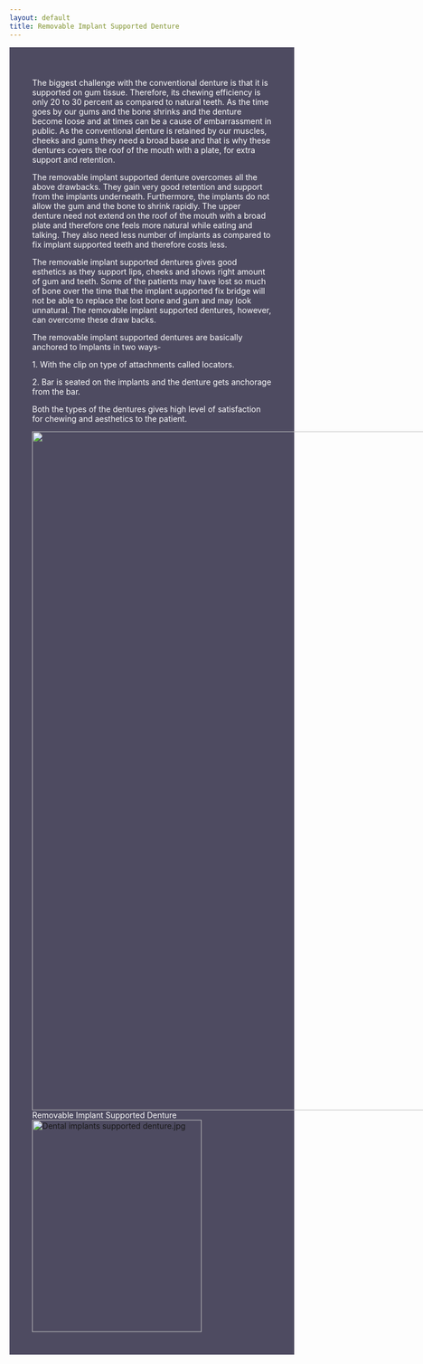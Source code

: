 ```yaml
---
layout: default
title: Removable Implant Supported Denture
---
```


<div class="row">
<div class="col-xs-12 featured-text no-gutters" style="background: #4e4b61; color: white; url() center; padding: 8%;">


<p>The biggest challenge with the conventional denture is that it is supported on gum tissue. Therefore, its chewing efficiency is only 20 to 30 percent as compared to natural teeth. As the time goes by our gums and the bone shrinks and the denture become loose and at times can be a cause of embarrassment in public. As the conventional denture is retained by our muscles, cheeks and gums they need a broad base and that is why these dentures covers the roof of the mouth with a plate, for extra support and retention.
</p>
<p>The removable implant supported denture overcomes all the above drawbacks. They gain very good retention and support from the implants underneath. Furthermore, the implants do not allow the gum and the bone to shrink rapidly. The upper denture need not extend on the roof of the mouth with a broad plate and therefore one feels more natural while eating and talking. They also need less number of implants as compared to fix implant supported teeth and therefore costs less.
</p>
<p>The removable implant supported dentures gives good esthetics as they support lips, cheeks and shows right amount of gum and teeth. Some of the patients may have lost so much of bone over the time that the implant supported fix bridge will not be able to replace the lost bone and gum and may look unnatural. The removable implant supported dentures, however, can overcome these draw backs. 
</p>

<p>The removable implant supported dentures are basically anchored to Implants in two ways-
</p>
<p>1. With the clip on type of attachments called locators.
</p>
<p>2. Bar is seated on the implants and the denture gets anchorage from the bar.
</p>
<p>Both the types of the dentures gives high level of satisfaction for chewing and aesthetics to the patient.
</p>

<div class="thumb tleft"><div class="thumbinner" style="width:1688px;"><a href="/File:Removable_Implant_Supported_Denture.jpg" class="image"><img alt="" src="/images/b/b9/Removable_Implant_Supported_Denture.jpg" width="1686" height="1200" class="thumbimage" /></a>  <div class="thumbcaption">Removable Implant Supported Denture</div></div></div>


<div class="thumb tright"><div class="thumbinner" style="width:302px;"><a href="/File:Dental_implants_supported_denture.jpg" class="image"><img alt="Dental implants supported denture.jpg" src="/images/thumb/5/5b/Dental_implants_supported_denture.jpg/300px-Dental_implants_supported_denture.jpg" width="300" height="375" class="thumbimage" srcset="/images/thumb/5/5b/Dental_implants_supported_denture.jpg/450px-Dental_implants_supported_denture.jpg 1.5x, /images/thumb/5/5b/Dental_implants_supported_denture.jpg/600px-Dental_implants_supported_denture.jpg 2x" /></a>  <div class="thumbcaption"><div class="magnify"><a href="/File:Dental_implants_supported_denture.jpg" class="internal" title="Enlarge"></a></div></div></div></div>